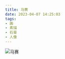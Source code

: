 ```yaml
---
title: 马赛
date: 2023-04-07 14:25:03
tags:
- 画
- 素描
- 石膏
- 人像
---
```


![马赛](86F9BF2F-1E8E-4105-836A-446F51F19A2B_1_102_o_s.jpg)